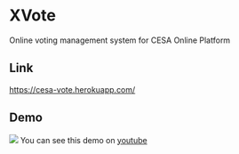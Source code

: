 # XVote
Online voting management system for CESA Online Platform

## Link

https://cesa-vote.herokuapp.com/

## Demo
<img src="demo/vote.gif"/>
You can see this demo on <a href="https://youtu.be/CphTJS6LLXE" target="_blank" > youtube </a>
